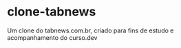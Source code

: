# clone-tabnews
Um clone do tabnews.com.br, criado para fins de estudo e acompanhamento do curso.dev
